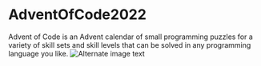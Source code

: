 # AdventOfCode2022
Advent of Code is an Advent calendar of small programming puzzles for a variety of skill sets and skill levels that can be solved in any programming language you like.
![Alternate image text](https://cdn.thenewstack.io/media/2021/12/521cd034-advent-of-code-2021.jpg)
